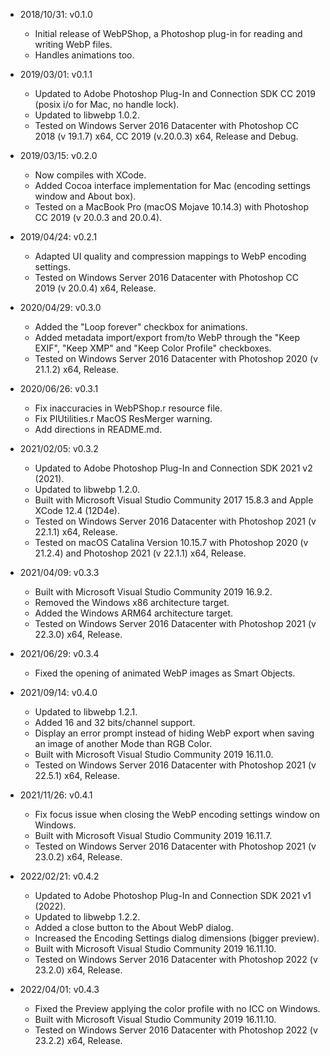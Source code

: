 -   2018/10/31: v0.1.0

    *   Initial release of WebPShop, a Photoshop plug-in for reading and writing
        WebP files.
    *   Handles animations too.

-   2019/03/01: v0.1.1

    *   Updated to Adobe Photoshop Plug-In and Connection SDK CC 2019
        (posix i/o for Mac, no handle lock).
    *   Updated to libwebp 1.0.2.
    *   Tested on Windows Server 2016 Datacenter with Photoshop CC 2018
        (v 19.1.7) x64, CC 2019 (v.20.0.3) x64, Release and Debug.

-   2019/03/15: v0.2.0

    *   Now compiles with XCode.
    *   Added Cocoa interface implementation for Mac (encoding settings window
        and About box).
    *   Tested on a MacBook Pro (macOS Mojave 10.14.3) with Photoshop CC 2019
        (v 20.0.3 and 20.0.4).

-   2019/04/24: v0.2.1

    *   Adapted UI quality and compression mappings to WebP encoding settings.
    *   Tested on Windows Server 2016 Datacenter with Photoshop CC 2019
        (v 20.0.4) x64, Release.

-   2020/04/29: v0.3.0

    *   Added the "Loop forever" checkbox for animations.
    *   Added metadata import/export from/to WebP through the "Keep EXIF",
        "Keep XMP" and "Keep Color Profile" checkboxes.
    *   Tested on Windows Server 2016 Datacenter with Photoshop 2020
        (v 21.1.2) x64, Release.

-   2020/06/26: v0.3.1

    *   Fix inaccuracies in WebPShop.r resource file.
    *   Fix PIUtilities.r MacOS ResMerger warning.
    *   Add directions in README.md.

-   2021/02/05: v0.3.2

    *   Updated to Adobe Photoshop Plug-In and Connection SDK 2021 v2 (2021).
    *   Updated to libwebp 1.2.0.
    *   Built with Microsoft Visual Studio Community 2017 15.8.3 and
        Apple XCode 12.4 (12D4e).
    *   Tested on Windows Server 2016 Datacenter with Photoshop 2021
        (v 22.1.1) x64, Release.
    *   Tested on macOS Catalina Version 10.15.7 with Photoshop 2020
        (v 21.2.4) and Photoshop 2021 (v 22.1.1) x64, Release.

-   2021/04/09: v0.3.3

    *   Built with Microsoft Visual Studio Community 2019 16.9.2.
    *   Removed the Windows x86 architecture target.
    *   Added the Windows ARM64 architecture target.
    *   Tested on Windows Server 2016 Datacenter with Photoshop 2021
        (v 22.3.0) x64, Release.

-   2021/06/29: v0.3.4

    *   Fixed the opening of animated WebP images as Smart Objects.

-   2021/09/14: v0.4.0

    *   Updated to libwebp 1.2.1.
    *   Added 16 and 32 bits/channel support.
    *   Display an error prompt instead of hiding WebP export when
        saving an image of another Mode than RGB Color.
    *   Built with Microsoft Visual Studio Community 2019 16.11.0.
    *   Tested on Windows Server 2016 Datacenter with Photoshop 2021
        (v 22.5.1) x64, Release.

-   2021/11/26: v0.4.1

    *   Fix focus issue when closing the WebP encoding settings window on
        Windows.
    *   Built with Microsoft Visual Studio Community 2019 16.11.7.
    *   Tested on Windows Server 2016 Datacenter with Photoshop 2021
        (v 23.0.2) x64, Release.

-   2022/02/21: v0.4.2

    *   Updated to Adobe Photoshop Plug-In and Connection SDK 2021 v1 (2022).
    *   Updated to libwebp 1.2.2.
    *   Added a close button to the About WebP dialog.
    *   Increased the Encoding Settings dialog dimensions (bigger preview).
    *   Built with Microsoft Visual Studio Community 2019 16.11.10.
    *   Tested on Windows Server 2016 Datacenter with Photoshop 2022
        (v 23.2.0) x64, Release.

-   2022/04/01: v0.4.3

    *   Fixed the Preview applying the color profile with no ICC on Windows.
    *   Built with Microsoft Visual Studio Community 2019 16.11.10.
    *   Tested on Windows Server 2016 Datacenter with Photoshop 2022
        (v 23.2.2) x64, Release.
